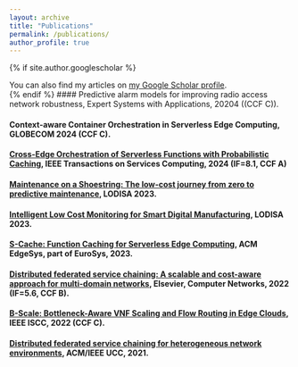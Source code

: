 ```yaml
---
layout: archive
title: "Publications"
permalink: /publications/
author_profile: true
---
```


{% if site.author.googlescholar %}
  <div class="wordwrap">You can also find my articles on <a href="{{site.author.googlescholar}}">my Google Scholar profile</a>.</div>
{% endif %}
#### Predictive alarm models for improving radio access network robustness, Expert Systems with Applications, 20204 ((CCF C)).

#### Context-aware Container Orchestration in Serverless Edge Computing, GLOBECOM 2024 (CCF C).

#### [Cross-Edge Orchestration of Serverless Functions with Probabilistic Caching](https://ieeexplore.ieee.org/document/10528903), IEEE Transactions on Services Computing, 2024 (IF=8.1, CCF A)


#### [Maintenance on a Shoestring: The low-cost journey from zero to predictive maintenance](https://digital-library.theiet.org/content/conferences/10.1049/icp.2023.1733), LODISA 2023.


#### [Intelligent Low Cost Monitoring for Smart Digital Manufacturing](https://digital-library.theiet.org/content/conferences/10.1049/icp.2023.1737), LODISA 2023.


#### [S-Cache: Function Caching for Serverless Edge Computing](https://dl.acm.org/doi/10.1145/3578354.3592865), ACM EdgeSys, part of EuroSys, 2023.


#### [Distributed federated service chaining: A scalable and cost-aware approach for multi-domain networks](https://doi.org/10.1016/j.comnet.2022.109044), Elsevier, Computer Networks, 2022 (IF=5.6, CCF B).

#### [B-Scale: Bottleneck-Aware VNF Scaling and Flow Routing in Edge Clouds](https://ieeexplore.ieee.org/abstract/document/9912772), IEEE ISCC, 2022 (CCF C).


#### [Distributed federated service chaining for heterogeneous network environments](https://dl.acm.org/doi/10.1145/3468737.3494091), ACM/IEEE UCC, 2021.